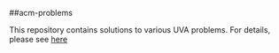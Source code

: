 ##acm-problems

This repository contains solutions to various UVA problems. For details, please see [here](https://uva.onlinejudge.org/)
